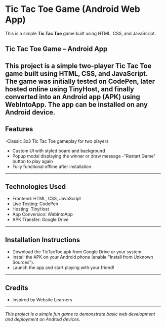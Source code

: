 # Tic Tac Toe Game (Android Web App)

This is a simple **Tic Tac Toe** game built using HTML, CSS, and JavaScript.

## Tic Tac Toe Game – Android App

This project is a simple two-player Tic Tac Toe game built using HTML, CSS, and JavaScript. The game was initially tested on CodePen, later hosted online using TinyHost, and finally converted into an Android app (APK) using WebIntoApp. The app can be installed on any Android device.
---
## Features

   -Classic 3x3 Tic Tac Toe gameplay for two players
   - Custom UI with styled board and background
   - Popup modal displaying the winner or draw message
   -"Restart Game" button to play again
   - Fully functional offline after installation
--- 
## Technologies Used

   - Frontend: HTML, CSS, JavaScript
   - Live Testing: CodePen
   - Hosting: TinyHost
   - App Conversion: WebIntoApp
   - APK Transfer: Google Drive

---
 ## Installation Instructions

   - Download the TicTacToe.apk from Google Drive or your system.
   - Install the APK on your Android phone (enable "Install from Unknown Sources").
   - Launch the app and start playing with your friend!
---
 ## Credits
   - Inspired by Website Learners
---
*This project is a simple fun game to demonstrate basic web development and deployment on Android devices.*

